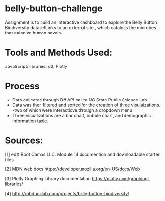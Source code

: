 # belly-button-challenge

Assignment is to build an interactive dashboard to explore the Belly Button Biodiversity datasetLinks to an external site., which catalogs the microbes that colonize human navels.

# Tools and Methods Used:
JavaScript: libraries: d3, Plotly

# Process
* Data collected through D# API call to NC State Public Science Lab
* Data was then filtered and sorted for the creation of three visulaizations.
  -two of which were interacticve through a dropdown menu
* Three visualizations are a bar chart, bubble chart, and demographic information table.

# Sources:
[1] edX Boot Camps LLC. Module 14 documention and downloadable starter files

[2] MDN web docs https://developer.mozilla.org/en-US/docs/Web

[3] Plotly Graphing Library documentation https://plotly.com/graphing-libraries/

[4] http://robdunnlab.com/projects/belly-button-biodiversity/

